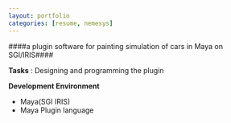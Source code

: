 ```yaml
---
layout: portfolio
categories: [resume, nemesys]
---
```


####a plugin software for painting simulation of cars in Maya on SGI/IRIS####

  **Tasks**
  : Designing and programming the plugin

  **Development Environment**

  - Maya(SGI IRIS)
  - Maya Plugin language
